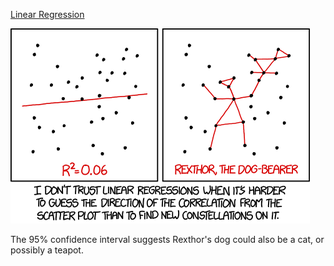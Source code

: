 [Linear Regression](https://xkcd.com/1725)

![Linear Regression](./random_comic.png)

The 95% confidence interval suggests Rexthor's dog could also be a cat, or possibly a teapot.

